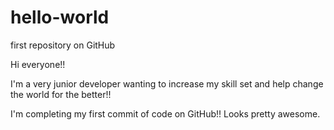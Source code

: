 # hello-world
first repository on GitHub

Hi everyone!!

I'm a very junior developer wanting to increase my skill set and help change the world for the better!!

I'm completing my first commit of code on GitHub!!  Looks pretty awesome.
